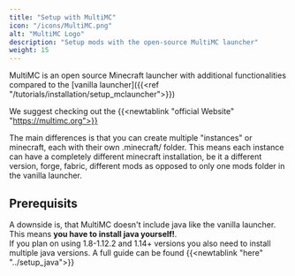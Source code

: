 ```yaml
---
title: "Setup with MultiMC"
icon: "/icons/MultiMC.png"
alt: "MultiMC Logo"
description: "Setup mods with the open-source MultiMC launcher"
weight: 15
---
```

MultiMC is an open source Minecraft launcher with additional functionalities compared to the [vanilla launcher]({{<ref "/tutorials/installation/setup_mclauncher">}})
  
We suggest checking out the {{<newtablink "official Website" "https://multimc.org">}}

The main differences is that you can create multiple "instances" or minecraft, each with their own .minecraft/ folder.
This means each instance can have a completely different minecraft installation, be it a different version, forge, fabric, different mods as opposed to only one mods folder in the vanilla launcher.  
  
## Prerequisits
A downside is, that MultiMC doesn't include java like the vanilla launcher. This means **you have to install java yourself!**.  
If you plan on using 1.8-1.12.2 and 1.14+ versions you also need to install multiple java versions. A full guide can be found {{<newtablink "here" "../setup_java">}}